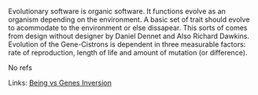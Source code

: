 
Evolutionary software is organic software. It functions evolve as an organism depending on the environment. A basic set of trait should evolve to acommodate to the environment or else dissapear.  This sorts of comes from design without designer by Daniel Dennet and Also Richard Dawkins. Evolution of the Gene-Cistrons is dependent in three measurable factors: rate of reproduction, length of life and amount of mutation (or difference). 

No refs

Links:
[Being vs Genes Inversion](being_vs_genes_inversion.md)